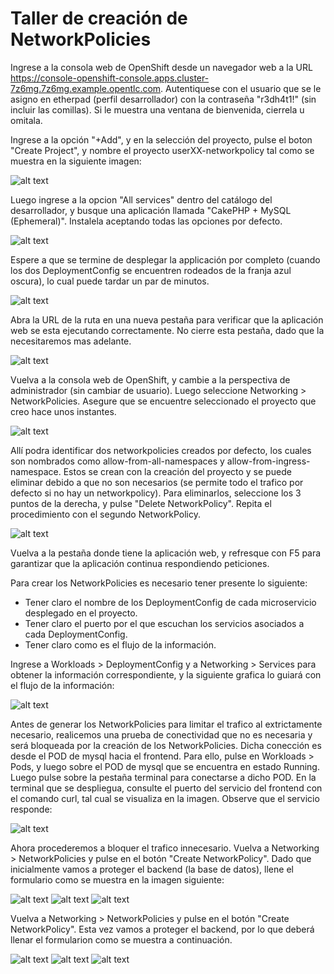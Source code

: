 # Taller de creación de NetworkPolicies 

Ingrese a la consola web de OpenShift desde un navegador web a la URL https://console-openshift-console.apps.cluster-7z6mg.7z6mg.example.opentlc.com. Autentiquese con el usuario que se le asigno en etherpad (perfil desarrollador) con la contraseña "r3dh4t1!" (sin incluir las comillas). Si le muestra una ventana de bienvenida, cierrela u omitala.

Ingrese a la opción "+Add", y en la selección del proyecto, pulse el boton "Create Project", y nombre el proyecto userXX-networkpolicy tal como se muestra en la siguiente imagen:

![alt text](images/create_project.png?raw=true)

Luego ingrese a la opcion "All services" dentro del catálogo del desarrollador, y busque una aplicación llamada "CakePHP + MySQL (Ephemeral)". Instalela aceptando todas las opciones por defecto.

![alt text](images/install.png?raw=true)

Espere a que se termine de desplegar la applicación por completo (cuando los dos DeploymentConfig se encuentren rodeados de la franja azul oscura), lo cual puede tardar un par de minutos.

![alt text](images/success.png?raw=true)

Abra la URL de la ruta en una nueva pestaña para verificar que la aplicación web se esta ejecutando correctamente. No cierre esta pestaña, dado que la necesitaremos mas adelante.

![alt text](images/app.png?raw=true)

Vuelva a la consola web de OpenShift, y cambie a la perspectiva de administrador (sin cambiar de usuario). Luego seleccione Networking > NetworkPolicies. Asegure que se encuentre seleccionado el proyecto que creo hace unos instantes.

![alt text](images/np.png?raw=true)

Allí podra identificar dos networkpolicies creados por defecto, los cuales son nombrados como allow-from-all-namespaces y allow-from-ingress-namespace. Estos se crean con la creación del proyecto y se puede eliminar debido a que no son necesarios (se permite todo el trafico por defecto si no hay un networkpolicy). Para eliminarlos, seleccione los 3 puntos de la derecha, y pulse "Delete NetworkPolicy". Repita el procedimiento con el segundo NetworkPolicy.

![alt text](images/delete.png?raw=true)

Vuelva a la pestaña donde tiene la aplicación web, y refresque con F5 para garantizar que la aplicación continua respondiendo peticiones.

Para crear los NetworkPolicies es necesario tener presente lo siguiente:

* Tener claro el nombre de los DeploymentConfig de cada microservicio desplegado en el proyecto.
* Tener claro el puerto por el que escuchan los servicios asociados a cada DeploymentConfig.
* Tener claro como es el flujo de la información.

Ingrese a Workloads > DeploymentConfig y a Networking > Services para obtener la información correspondiente, y la siguiente grafica lo guiará con el flujo de la información:

![alt text](images/flow_app.png?raw=true)

Antes de generar los NetworkPolicies para limitar el trafico al extrictamente necesario, realicemos una prueba de conectividad que no es necesaria y será bloqueada por la creación de los NetworkPolicies. Dicha conección es desde el POD de mysql hacia el frontend. Para ello, pulse en Workloads > Pods, y luego sobre el POD de mysql que se encuentra en estado Running. Luego pulse sobre la pestaña terminal para conectarse a dicho POD. En la terminal que se despliegua, consulte el puerto del servicio del frontend con el comando curl, tal cual se visualiza en la imagen. Observe que el servicio responde:

![alt text](images/curl_ini.png?raw=true)

Ahora procederemos a bloquer el trafico innecesario. Vuelva a Networking > NetworkPolicies y pulse en el botón "Create NetworkPolicy". Dado que inicialmente vamos a proteger el backend (la base de datos), llene el formulario como se muestra en la imagen siguiente:

![alt text](images/1_podselec.png?raw=true)
![alt text](images/1_ingress.png?raw=true)
![alt text](images/1_ports.png?raw=true)

Vuelva a Networking > NetworkPolicies y pulse en el botón "Create NetworkPolicy". Esta vez vamos a proteger el backend, por lo que deberá llenar el formularion como se muestra a continuación.

![alt text](images/2_podselec.png?raw=true)
![alt text](images/2_ingress.png?raw=true)
![alt text](images/2_ports.png?raw=true)




